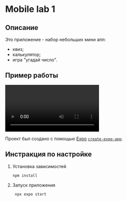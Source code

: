 # Mobile lab 1

## Описание

Это приложение - набор небольших мини апп:

- квиз;
- калькулятор;
- игра "угадай число".

## Пример работы

<video controls src="IMG_3412.MP4" title="Title"></video>

Проект был создано с помощью [Expo](https://expo.dev) [`create-expo-app`](https://www.npmjs.com/package/create-expo-app).

## Инстракция по настройке

1. Установка зависимостей

   ```bash
   npm install
   ```

2. Запуск приложения

   ```bash
    npx expo start
   ```
